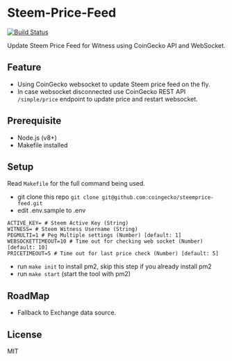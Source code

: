 # Steem-Price-Feed

[![Build Status](https://travis-ci.org/coingecko/steemprice-feed.svg?branch=master)](https://travis-ci.org/coingecko/steemprice-feed)

Update Steem Price Feed for Witness using CoinGecko API and WebSocket.

## Feature

- Using CoinGecko websocket to update Steem price feed on the fly.
- In case websocket disconnected use CoinGecko REST API `/simple/price` endpoint to update price and restart websocket.

## Prerequisite

- Node.js (v8+)
- Makefile installed

## Setup

Read `Makefile` for the full command being used.

- git clone this repo `git clone git@github.com:coingecko/steemprice-feed.git`
- edit .env.sample to .env

```
ACTIVE_KEY= # Steem Active Key (String)
WITNESS= # Steem Witness Username (String)
PEGMULTI=1 # Peg Multiple settings (Number) [default: 1]
WEBSOCKETTIMEOUT=10 # Time out for checking web socket (Number) [default: 10]
PRICETIMEOUT=5 # Time out for last price check (Number) [default: 5]
```

- run `make init` to install pm2, skip this step if you already install pm2
- run `make start` (start the tool with pm2)

## RoadMap

- Fallback to Exchange data source.

## License

MIT
